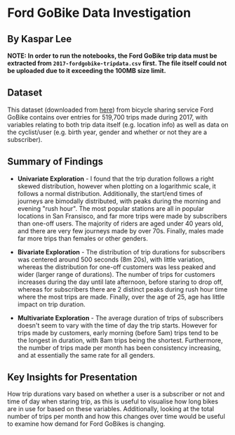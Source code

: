 # Ford GoBike Data Investigation
## By Kaspar Lee

**NOTE: In order to run the notebooks, the Ford GoBike trip data must be extracted from `2017-fordgobike-tripdata.csv` first. The file itself could not be uploaded due to it exceeding the 100MB size limit.**


## Dataset

This dataset (downloaded from [here](https://s3.amazonaws.com/fordgobike-data/index.html)) from bicycle sharing service Ford GoBike contains over entries for 519,700 trips made during 2017, with variables relating to both trip data itself (e.g. location info) as well as data on the cyclist/user (e.g. birth year, gender and whether or not they are a subscriber).


## Summary of Findings

- **Univariate Exploration** - I found that the trip duration follows a right skewed distribution, however when plotting on a logarithmic scale, it follows a normal distribution. Additionally, the start/end times of journeys are bimodally distributed, with peaks during the morning and evening "rush hour". The most popular stations are all in popular locations in San Fransisco, and far more trips were made by subscribers than one-off users. The majority of riders are aged under 40 years old, and there are very few journeys made by over 70s. Finally, males made far more trips than females or other genders.

- **Bivariate Exploration** - The distribution of trip durations for subscribers was centered around 500 seconds (8m 20s), with little variation, whereas the distribution for one-off customers was less peaked and wider (larger range of durations). The number of trips for customers increases during the day until late afternoon, before staring to drop off, whereas for subscribers there are 2 distinct peaks during rush hour time where the most trips are made. Finally, over the age of 25, age has little impact on trip duration.

- **Multivariate Exploration** - The average duration of trips of subscribers doesn't seem to vary with the time of day the trip starts. However for trips made by customers, early morning (before 5am) trips tend to be the longest in duration, with 8am trips being the shortest. Furthermore, the number of trips made per month has been consistency increasing, and at essentially the same rate for all genders.


## Key Insights for Presentation

How trip durations vary based on whether a user is a subscriber or not and time of day when staring trip, as this is useful to visualise how long bikes are in use for based on these variables. Additionally, looking at the total number of trips per month and how this changes over time would be useful to examine how demand for Ford GoBikes is changing.